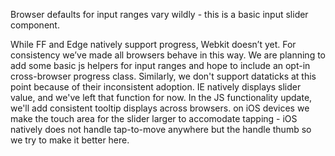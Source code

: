 Browser defaults for input ranges vary wildly - this is a basic input slider component.

While FF and Edge natively support progress, Webkit doesn’t yet. For consistency we’ve made all browsers behave in this way. We are planning to add some basic js helpers for input ranges and hope to include an opt-in cross-browser progress class. Similarly, we don't support dataticks at this point because of their inconsistent adoption. IE natively displays slider value, and we've left that function for now. In the JS functionality update, we'll add consistent tooltip displays across browsers. on iOS devices we make the touch area for the slider larger to accomodate tapping - iOS natively does not handle tap-to-move anywhere but the handle thumb so we try to make it better here.
